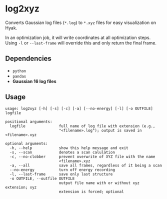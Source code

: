 # log2xyz

Converts Gaussian log files (`*.log`) to `*.xyz` files for easy visualization on Hyak.

In an optimization job, it will write coordinates at all optimization steps. Using `-l` or `--last-frame` will override this and only return the final frame.

## Dependencies
- `python`
- `pandas`
- **Gaussian 16 log files**

## Usage
```
usage: log2xyz [-h] [-s] [-c] [-a] [--no-energy] [-l] [-o OUTFILE] logfile

positional arguments:
  logfile               full name of log file with extension (e.g.,
                        "<filename>.log"); output is saved in <filename>.xyz

optional arguments:
  -h, --help            show this help message and exit
  -s, --scan            denotes a scan calulation
  -c, --no-clobber      prevent overwrite of XYZ file with the name
                        <filename>.xyz
  -a, --all             save all frames, regardless of it being a scan
  --no-energy           turn off energy recording
  -l, --last-frame      save only last structure
  -o OUTFILE, --outfile OUTFILE
                        output file name with or without xyz extension; xyz
                        extension is forced; optional
```
